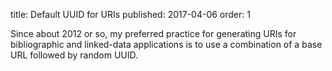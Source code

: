 title: Default UUID for URIs
published: 2017-04-06
order: 1

Since about 2012 or so, my preferred practice for generating URIs
for bibliographic and linked-data applications is to use a combination 
of a base URL followed by random UUID. 
